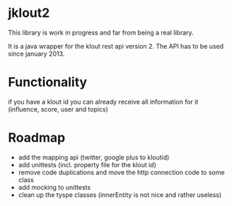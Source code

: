 jklout2
=======

This library is work in progress and far from being a real library.

It is a java wrapper for the klout rest api version 2. The API has to be used since january 2013.

Functionality
=============

if you have a klout id you can already receive all information for it (influence, score, user and topics)


Roadmap
=======

* add the mapping api (twitter, google plus to kloutid)
* add unittests (incl. property file for the klout id)
* remove code duplications and move the http connection code to some class
* add mocking to unittests
* clean up the tyspe classes (innerEntity is not nice and rather useless)
